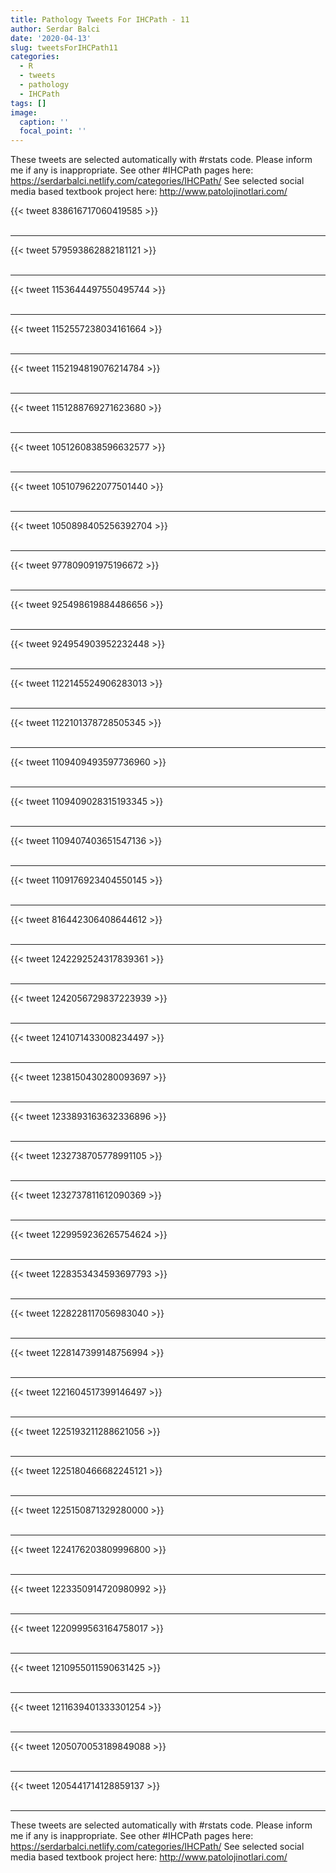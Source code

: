 ```yaml
---
title: Pathology Tweets For IHCPath - 11
author: Serdar Balci
date: '2020-04-13'
slug: tweetsForIHCPath11
categories:
  - R
  - tweets
  - pathology
  - IHCPath
tags: []
image:
  caption: ''
  focal_point: ''
---
```



These tweets are selected automatically with #rstats code. Please inform me if any is inappropriate.
See other #IHCPath pages here: https://serdarbalci.netlify.com/categories/IHCPath/ 
See selected social media based textbook project here: http://www.patolojinotlari.com/

{{< tweet 838616717060419585 >}}
<br>
<br>
<hr>
{{< tweet 579593862882181121 >}}
<br>
<br>
<hr>
{{< tweet 1153644497550495744 >}}
<br>
<br>
<hr>
{{< tweet 1152557238034161664 >}}
<br>
<br>
<hr>
{{< tweet 1152194819076214784 >}}
<br>
<br>
<hr>
{{< tweet 1151288769271623680 >}}
<br>
<br>
<hr>
{{< tweet 1051260838596632577 >}}
<br>
<br>
<hr>
{{< tweet 1051079622077501440 >}}
<br>
<br>
<hr>
{{< tweet 1050898405256392704 >}}
<br>
<br>
<hr>
{{< tweet 977809091975196672 >}}
<br>
<br>
<hr>
{{< tweet 925498619884486656 >}}
<br>
<br>
<hr>
{{< tweet 924954903952232448 >}}
<br>
<br>
<hr>
{{< tweet 1122145524906283013 >}}
<br>
<br>
<hr>
{{< tweet 1122101378728505345 >}}
<br>
<br>
<hr>
{{< tweet 1109409493597736960 >}}
<br>
<br>
<hr>
{{< tweet 1109409028315193345 >}}
<br>
<br>
<hr>
{{< tweet 1109407403651547136 >}}
<br>
<br>
<hr>
{{< tweet 1109176923404550145 >}}
<br>
<br>
<hr>
{{< tweet 816442306408644612 >}}
<br>
<br>
<hr>
{{< tweet 1242292524317839361 >}}
<br>
<br>
<hr>
{{< tweet 1242056729837223939 >}}
<br>
<br>
<hr>
{{< tweet 1241071433008234497 >}}
<br>
<br>
<hr>
{{< tweet 1238150430280093697 >}}
<br>
<br>
<hr>
{{< tweet 1233893163632336896 >}}
<br>
<br>
<hr>
{{< tweet 1232738705778991105 >}}
<br>
<br>
<hr>
{{< tweet 1232737811612090369 >}}
<br>
<br>
<hr>
{{< tweet 1229959236265754624 >}}
<br>
<br>
<hr>
{{< tweet 1228353434593697793 >}}
<br>
<br>
<hr>
{{< tweet 1228228117056983040 >}}
<br>
<br>
<hr>
{{< tweet 1228147399148756994 >}}
<br>
<br>
<hr>
{{< tweet 1221604517399146497 >}}
<br>
<br>
<hr>
{{< tweet 1225193211288621056 >}}
<br>
<br>
<hr>
{{< tweet 1225180466682245121 >}}
<br>
<br>
<hr>
{{< tweet 1225150871329280000 >}}
<br>
<br>
<hr>
{{< tweet 1224176203809996800 >}}
<br>
<br>
<hr>
{{< tweet 1223350914720980992 >}}
<br>
<br>
<hr>
{{< tweet 1220999563164758017 >}}
<br>
<br>
<hr>
{{< tweet 1210955011590631425 >}}
<br>
<br>
<hr>
{{< tweet 1211639401333301254 >}}
<br>
<br>
<hr>
{{< tweet 1205070053189849088 >}}
<br>
<br>
<hr>
{{< tweet 1205441714128859137 >}}
<br>
<br>
<hr>


These tweets are selected automatically with #rstats code. Please inform me if any is inappropriate.
See other #IHCPath pages here: https://serdarbalci.netlify.com/categories/IHCPath/ 
See selected social media based textbook project here: http://www.patolojinotlari.com/
